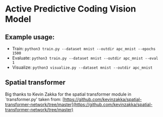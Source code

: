 # Active Predictive Coding Vision Model
## Example usage:
* Train: `python3 train.py --dataset mnist --outdir apc_mnist --epochs 1500`
* Evaluate: `python3 train.py --dataset mnist --outdir apc_mnist --eval 1`
* Visualize: `python3 visualize.py --dataset mnist --outdir apc_mnist`

## Spatial transformer
Big thanks to Kevin Zakka for the spatial transformer module in `transformer.py' taken from: [https://github.com/kevinzakka/spatial-transformer-network/tree/master](https://github.com/kevinzakka/spatial-transformer-network/tree/master)
